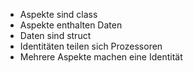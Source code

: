 * Aspekte sind class
* Aspekte enthalten Daten
* Daten sind struct
* Identitäten teilen sich Prozessoren
* Mehrere Aspekte machen eine Identität
